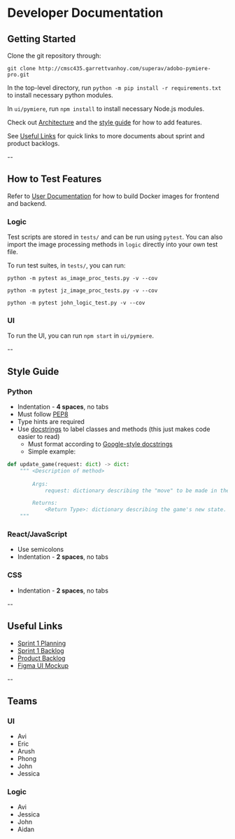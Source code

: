 # Developer Documentation

## Getting Started

Clone the git repository through:

`git clone http://cmsc435.garrettvanhoy.com/superav/adobo-pymiere-pro.git`

In the top-level directory, run `python -m pip install -r requirements.txt` to install necessary python modules.

In `ui/pymiere`, run `npm install` to install necessary Node.js modules.

Check out [Architecture](./architecture.md) and the [style guide](#style-guide) for how to add features.

See [Useful Links](#useful-links) for quick links to more documents about sprint and product backlogs.

--

## How to Test Features

Refer to [User Documentation](./userdocs.md) for how to build Docker images for frontend and backend.

### Logic

Test scripts are stored in `tests/` and can be run using `pytest`. You can also import the image processing methods
in `logic` directly into your own test file.

To run test suites, in `tests/`, you can run:

```
python -m pytest as_image_proc_tests.py -v --cov

python -m pytest jz_image_proc_tests.py -v --cov

python -m pytest john_logic_test.py -v --cov
``` 

### UI

To run the UI, you can run `npm start` in `ui/pymiere`.

--

## Style Guide

### Python

- Indentation - **4 spaces**, no tabs
- Must follow [PEP8](https://pep8.org/)
- Type hints are required
- Use [docstrings](https://www.python.org/dev/peps/pep-0257) to label classes and methods (this just makes code easier to read)
  - Must format according to [Google-style docstrings](https://sphinxcontrib-napoleon.readthedocs.io/en/latest/example_google.html)
  - Simple example:

```python
def update_game(request: dict) -> dict:
    """ <Description of method>
    
        Args:
            request: dictionary describing the "move" to be made in the game

        Returns:
            <Return Type>: dictionary describing the game's new state.
    """
```

### React/JavaScript

- Use semicolons
- Indentation - **2 spaces**, no tabs

### CSS

- Indentation - **2 spaces**, no tabs

--

## Useful Links

- [Sprint 1 Planning](https://docs.google.com/document/d/1P07zavGMqTPCiqGF2OF3D2gBqslt_bnp2AIl3g_MXNg/edit?usp=sharing)
- [Sprint 1 Backlog](https://docs.google.com/spreadsheets/d/1AZSluWLcC_vbxHlxw8vF818qNlPNkdO_HmxYUeLmf6o/edit#gid=0)
- [Product Backlog](https://docs.google.com/spreadsheets/d/1unLgkR4rvNnqmJrZjnZdQsl4nE7awgJnOwqOPmWbu08/edit#gid=0)
- [Figma UI Mockup](https://www.figma.com/file/bmx8HOgE1KYulGbAN5Yn50/Adobe-Pymiere?node-id=0%3A1)

--

## Teams

### UI

- Avi
- Eric
- Arush
- Phong
- John
- Jessica

### Logic

- Avi
- Jessica
- John
- Aidan
